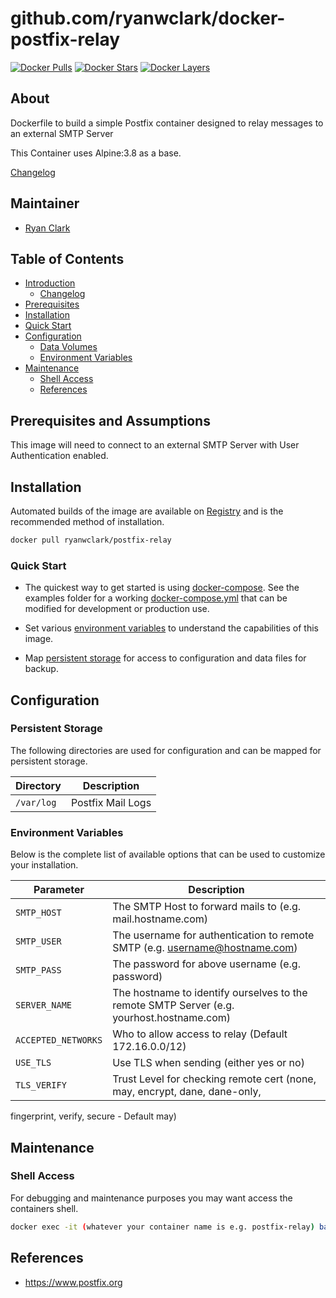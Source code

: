 # github.com/ryanwclark/docker-postfix-relay

[![Docker Pulls](https://img.shields.io/docker/pulls/ryanwclark/postfix-relay.svg)](https://hub.docker.com/r/ryanwclark/postfix-relay)
[![Docker Stars](https://img.shields.io/docker/stars/ryanwclark/postfix-relay.svg)](https://hub.docker.com/r/ryanwclark/postfix-relay)
[![Docker 
Layers](https://images.microbadger.com/badges/image/ryanwclark/postfix-relay.svg)](https://microbadger.com/images/ryanwclark/postfix-relay)


## About

Dockerfile to build a simple Postfix container designed to relay messages to an external SMTP Server

This Container uses Alpine:3.8 as a base.

[Changelog](CHANGELOG.md)

## Maintainer

- [Ryan Clark](https://github.com/ryanwclark)

## Table of Contents

- [Introduction](#introduction)
    - [Changelog](CHANGELOG.md)
- [Prerequisites](#prerequisites)
- [Installation](#installation)
- [Quick Start](#quick-start)
- [Configuration](#configuration)
    - [Data Volumes](#data-volumes)
    - [Environment Variables](#environmentvariables)   
- [Maintenance](#maintenance)
    - [Shell Access](#shell-access)
   - [References](#references)

## Prerequisites and Assumptions

This image will need to connect to an external SMTP Server with User Authentication enabled.


## Installation

Automated builds of the image are available on [Registry](https://hub.docker.com/r/ryanwclark/postfix-relay) and is the recommended method of installation.


```bash
docker pull ryanwclark/postfix-relay
```

### Quick Start

* The quickest way to get started is using [docker-compose](https://docs.docker.com/compose/). See the examples folder for a working [docker-compose.yml](examples/docker-compose.yml) that can be modified for development or production use.

* Set various [environment variables](#environment-variables) to understand the capabilities of this image.
* Map [persistent storage](#data-volumes) for access to configuration and data files for backup.

## Configuration

### Persistent Storage

The following directories are used for configuration and can be mapped for persistent storage.

| Directory | Description |
|-----------|-------------|
| `/var/log` | Postfix Mail Logs |


### Environment Variables

Below is the complete list of available options that can be used to customize your installation.

| Parameter | Description |
|-----------|-------------|
| `SMTP_HOST` | The SMTP Host to forward mails to (e.g. mail.hostname.com) |
| `SMTP_USER` | The username for authentication to remote SMTP (e.g. username@hostname.com) |
| `SMTP_PASS` | The password for above username (e.g. password) |
| `SERVER_NAME` | The hostname to identify ourselves to the remote SMTP Server (e.g. yourhost.hostname.com) |
| `ACCEPTED_NETWORKS` | Who to allow access to relay (Default 172.16.0.0/12)
| `USE_TLS` | Use TLS when sending (either yes or no)
| `TLS_VERIFY` | Trust Level for checking remote cert (none, may, encrypt, dane, dane-only, 
fingerprint, verify, secure - Default may)


## Maintenance
### Shell Access

For debugging and maintenance purposes you may want access the containers shell. 

```bash
docker exec -it (whatever your container name is e.g. postfix-relay) bash
```

## References

* https://www.postfix.org


